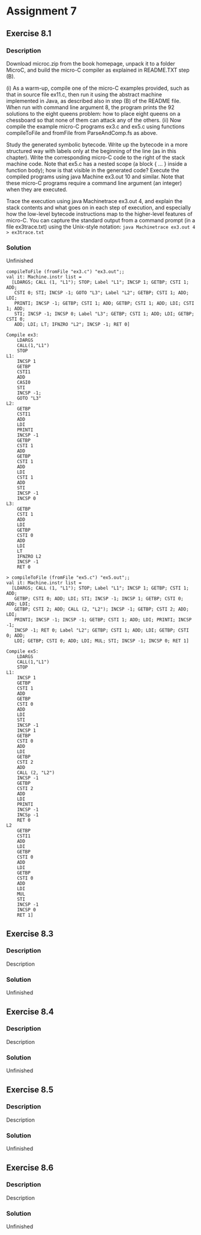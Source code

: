 # Assignment 7

## Exercise 8.1

### Description

Download microc.zip from the book homepage, unpack it to a folder MicroC, and build the micro-C compiler as explained in README.TXT step (B).

(i) As a warm-up, compile one of the micro-C examples provided, such as that in source file ex11.c, then run it using the abstract machine implemented in Java, as described also in step (B) of the README file. When run with command line argument 8, the program prints the 92 solutions to the eight queens problem: how to place eight queens on a chessboard so that none of them can attack any of the others.
(ii) Now compile the example micro-C programs ex3.c and ex5.c using functions compileToFile and fromFile from ParseAndComp.fs as above.

Study the generated symbolic bytecode. Write up the bytecode in a more structured way with labels only at the beginning of the line (as in this chapter). Write the corresponding micro-C code to the right of the stack machine code. Note that ex5.c has a nested scope (a block { ... } inside a function body); how is that visible in the generated code?
Execute the compiled programs using java Machine ex3.out 10 and similar. Note that these micro-C programs require a command line argument (an integer) when they are executed.

Trace the execution using java Machinetrace ex3.out 4, and explain the stack contents and what goes on in each step of execution, and especially how the low-level bytecode instructions map to the higher-level features of micro-C. You can capture the standard output from a command prompt (in a file ex3trace.txt) using the Unix-style notation:
`java Machinetrace ex3.out 4 > ex3trace.txt`

### Solution

Unfinished
```
compileToFile (fromFile "ex3.c") "ex3.out";;
val it: Machine.instr list =
  [LDARGS; CALL (1, "L1"); STOP; Label "L1"; INCSP 1; GETBP; CSTI 1; ADD;
   CSTI 0; STI; INCSP -1; GOTO "L3"; Label "L2"; GETBP; CSTI 1; ADD; LDI;
   PRINTI; INCSP -1; GETBP; CSTI 1; ADD; GETBP; CSTI 1; ADD; LDI; CSTI 1; ADD;
   STI; INCSP -1; INCSP 0; Label "L3"; GETBP; CSTI 1; ADD; LDI; GETBP; CSTI 0;
   ADD; LDI; LT; IFNZRO "L2"; INCSP -1; RET 0]
```
```
Compile ex3:
    LDARGS
    CALL(1,"L1")
    STOP
L1:
    INCSP 1
    GETBP
    CSTI1
    ADD
    CASI0
    STI
    INCSP -1;
    GOTO "L3"
L2: 
    GETBP
    CSTI1
    ADD
    LDI
    PRINTI
    INCSP -1
    GETBP
    CSTI 1
    ADD
    GETBP
    CSTI 1
    ADD
    LDI 
    CSTI 1
    ADD
    STI
    INCSP -1
    INCSP 0
L3:
    GETBP
    CSTI 1
    ADD 
    LDI
    GETBP
    CSTI 0
    ADD
    LDI
    LT
    IFNZRO L2
    INCSP -1
    RET 0
```
```
> compileToFile (fromFile "ex5.c") "ex5.out";;
val it: Machine.instr list =
  [LDARGS; CALL (1, "L1"); STOP; Label "L1"; INCSP 1; GETBP; CSTI 1; ADD;
   GETBP; CSTI 0; ADD; LDI; STI; INCSP -1; INCSP 1; GETBP; CSTI 0; ADD; LDI;
   GETBP; CSTI 2; ADD; CALL (2, "L2"); INCSP -1; GETBP; CSTI 2; ADD; LDI;
   PRINTI; INCSP -1; INCSP -1; GETBP; CSTI 1; ADD; LDI; PRINTI; INCSP -1;
   INCSP -1; RET 0; Label "L2"; GETBP; CSTI 1; ADD; LDI; GETBP; CSTI 0; ADD;
   LDI; GETBP; CSTI 0; ADD; LDI; MUL; STI; INCSP -1; INCSP 0; RET 1]
```
```
Compile ex5:
    LDARGS
    CALL(1,"L1")
    STOP
L1: 
    INCSP 1
    GETBP
    CSTI 1
    ADD
    GETBP
    CSTI 0
    ADD
    LDI
    STI
    INCSP -1
    INCSP 1
    GETBP
    CSTI 0
    ADD
    LDI
    GETBP
    CSTI 2
    ADD
    CALL (2, "L2")
    INCSP -1
    GETBP
    CSTI 2
    ADD
    LDI
    PRINTI
    INCSP -1
    INCSp -1
    RET 0
L2  
    GETBP
    CSTI1
    ADD
    LDI
    GETBP
    CSTI 0
    ADD
    LDI
    GETBP
    CSTI 0
    ADD
    LDI
    MUL
    STI
    INCSP -1
    INCSP 0
    RET 1]
```

## Exercise 8.3

### Description

Description

### Solution

Unfinished

## Exercise 8.4

### Description

Description

### Solution

Unfinished

## Exercise 8.5

### Description

Description

### Solution

Unfinished

## Exercise 8.6

### Description

Description

### Solution

Unfinished